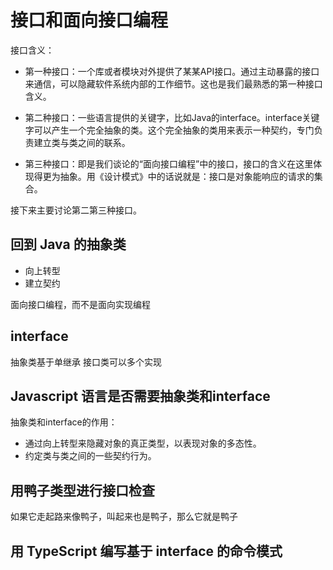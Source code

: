 # 接口和面向接口编程

接口含义：
* 第一种接口：一个库或者模块对外提供了某某API接口。通过主动暴露的接口来通信，可以隐藏软件系统内部的工作细节。这也是我们最熟悉的第一种接口含义。

* 第二种接口：一些语言提供的关键字，比如Java的interface。interface关键字可以产生一个完全抽象的类。这个完全抽象的类用来表示一种契约，专门负责建立类与类之间的联系。

* 第三种接口：即是我们谈论的“面向接口编程”中的接口，接口的含义在这里体现得更为抽象。用《设计模式》中的话说就是：接口是对象能响应的请求的集合。

接下来主要讨论第二第三种接口。

## 回到 Java 的抽象类

* 向上转型
* 建立契约

面向接口编程，而不是面向实现编程

## interface

抽象类基于单继承
接口类可以多个实现

## Javascript 语言是否需要抽象类和interface

抽象类和interface的作用：

* 通过向上转型来隐藏对象的真正类型，以表现对象的多态性。
* 约定类与类之间的一些契约行为。

## 用鸭子类型进行接口检查

如果它走起路来像鸭子，叫起来也是鸭子，那么它就是鸭子

## 用 TypeScript 编写基于 interface 的命令模式
